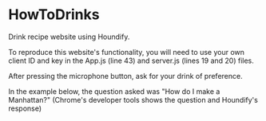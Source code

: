 # HowToDrinks
Drink recipe website using Houndify.

To reproduce this website's functionality, you will need to use your own client ID and key in the App.js (line 43) and server.js (lines 19 and 20) files.

After pressing the microphone button, ask for your drink of preference.

In the example below, the question asked was "How do I make a Manhattan?" (Chrome's developer tools shows the question and Houndify's response)

